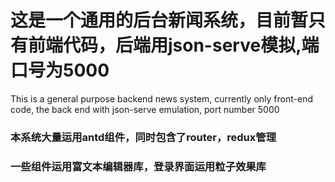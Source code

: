 # 这是一个通用的后台新闻系统，目前暂只有前端代码，后端用json-serve模拟,端口号为5000

This is a general purpose backend news system, currently only front-end code, the back end with json-serve emulation,
port number 5000

### 本系统大量运用antd组件，同时包含了router，redux管理

### 一些组件运用富文本编辑器库，登录界面运用粒子效果库